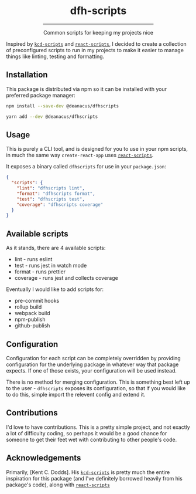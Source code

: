 <div align="center">
  <h1 style="border-bottom: none;">dfh-scripts</h1>
  <hr style="width: 60%;" />
  <p>Common scripts for keeping my projects nice</p>
</div>

Inspired by [`kcd-scripts`][kcd-scripts] and [`react-scripts`][react-scripts], I
decided to create a collection of preconfigured scripts to run in my projects to
make it easier to manage things like linting, testing and formatting.

## Installation

This package is distributed via npm so it can be installed with your preferred package manager:

```bash
npm install --save-dev @deanacus/dfhscripts
```
```bash
yarn add --dev @deanacus/dfhscripts
```

## Usage

This is purely a CLI tool, and is designed for you to use in your npm scripts,
in much the same way `create-react-app` uses [`react-scripts`][react-scripts].

It exposes a binary called `dfhscripts` for use in your `package.json`:

```json
{
  "scripts": {
    "lint": "dfhscripts lint",
    "format": "dfhscripts format",
    "test": "dfhscripts test",
    "coverage": "dfhscripts coverage"
  }
}
```

## Available scripts

As it stands, there are 4 available scripts:

- lint - runs eslint
- test - runs jest in watch mode
- format - runs prettier
- coverage - runs jest and collects coverage

Eventually I would like to add scripts for:

- pre-commit hooks
- rollup build
- webpack build
- npm-publish
- github-publish

## Configuration

Configuration for each script can be completely overridden by providing
configuration for the underlying package in whatever way that package expects.
If one of those exists, your configuration will be used instead.

There is no method for merging configuration. This is something best left up to
the user - `dfhscripts` exposes its configuration, so that if you would like to
do this, simple import the relevent config and extend it.

## Contributions

I'd love to have contributions. This is a pretty simple project, and not exactly
a lot of difficulty coding, so perhaps it would be a good chance for someone to
get their feet wet with contributing to other people's code.

## Acknowledgements

Primarily, [Kent C. Dodds]. His [`kcd-scripts`][kcd-scripts] is pretty much the
entire inspiration for this package (and I've definitely borrowed heavily from
his package's code), along with [`react-scripts`][react-scripts]

[kcd-scripts]: https://github.com/kentcdodds/kcd-scripts "kcd-scripts"
[react-scripts]:
  https://github.com/facebook/create-react-app/tree/master/packages/react-scripts
[kcd]: https://kentcdodds.com "Kent C. Dodds"
